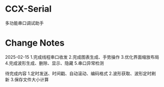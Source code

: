 # CCX-Serial

多功能串口调试助手

# Change Notes
2025-02-15
1.完成线程串口收发
2.完成图表生成、手势操作
3.优化界面缩放布局
4.完成波形生成、删除、显示、隐藏
5.串口异常检测


待完成内容
1.定时发送、时间戳、自动滚动、编码格式
2.波形获取、波形定时刷新
3.保存文件大小计算